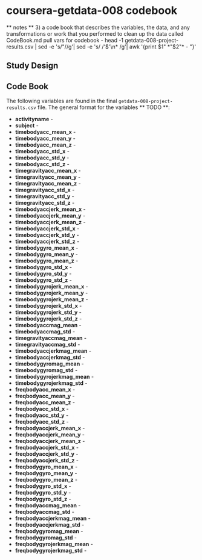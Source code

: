 # coursera-getdata-008 codebook

** notes **
3) a code book that describes the variables, the data, and any transformations or work that you performed to clean up the data called CodeBook.md
pull vars for codebook - head -1 getdata-008-project-results.csv | sed -e 's/\"//g'| sed -e 's/ /\'$'\n* /g'| awk '{print $1" *"$2"* - "}'

## Study Design

## Code Book

The following variables are found in the final `getdata-008-project-results.csv`
file.  The general format for the variables ** TODO **:

* **activityname** - 
* **subject** - 
* **timebodyacc_mean_x** - 
* **timebodyacc_mean_y** - 
* **timebodyacc_mean_z** - 
* **timebodyacc_std_x** - 
* **timebodyacc_std_y** - 
* **timebodyacc_std_z** - 
* **timegravityacc_mean_x** - 
* **timegravityacc_mean_y** - 
* **timegravityacc_mean_z** - 
* **timegravityacc_std_x** - 
* **timegravityacc_std_y** - 
* **timegravityacc_std_z** - 
* **timebodyaccjerk_mean_x** - 
* **timebodyaccjerk_mean_y** - 
* **timebodyaccjerk_mean_z** - 
* **timebodyaccjerk_std_x** - 
* **timebodyaccjerk_std_y** - 
* **timebodyaccjerk_std_z** - 
* **timebodygyro_mean_x** - 
* **timebodygyro_mean_y** - 
* **timebodygyro_mean_z** - 
* **timebodygyro_std_x** - 
* **timebodygyro_std_y** - 
* **timebodygyro_std_z** - 
* **timebodygyrojerk_mean_x** - 
* **timebodygyrojerk_mean_y** - 
* **timebodygyrojerk_mean_z** - 
* **timebodygyrojerk_std_x** - 
* **timebodygyrojerk_std_y** - 
* **timebodygyrojerk_std_z** - 
* **timebodyaccmag_mean** - 
* **timebodyaccmag_std** - 
* **timegravityaccmag_mean** - 
* **timegravityaccmag_std** - 
* **timebodyaccjerkmag_mean** - 
* **timebodyaccjerkmag_std** - 
* **timebodygyromag_mean** - 
* **timebodygyromag_std** - 
* **timebodygyrojerkmag_mean** - 
* **timebodygyrojerkmag_std** - 
* **freqbodyacc_mean_x** - 
* **freqbodyacc_mean_y** - 
* **freqbodyacc_mean_z** - 
* **freqbodyacc_std_x** - 
* **freqbodyacc_std_y** - 
* **freqbodyacc_std_z** - 
* **freqbodyaccjerk_mean_x** - 
* **freqbodyaccjerk_mean_y** - 
* **freqbodyaccjerk_mean_z** - 
* **freqbodyaccjerk_std_x** - 
* **freqbodyaccjerk_std_y** - 
* **freqbodyaccjerk_std_z** - 
* **freqbodygyro_mean_x** - 
* **freqbodygyro_mean_y** - 
* **freqbodygyro_mean_z** - 
* **freqbodygyro_std_x** - 
* **freqbodygyro_std_y** - 
* **freqbodygyro_std_z** - 
* **freqbodyaccmag_mean** - 
* **freqbodyaccmag_std** - 
* **freqbodyaccjerkmag_mean** - 
* **freqbodyaccjerkmag_std** - 
* **freqbodygyromag_mean** - 
* **freqbodygyromag_std** - 
* **freqbodygyrojerkmag_mean** - 
* **freqbodygyrojerkmag_std** -
